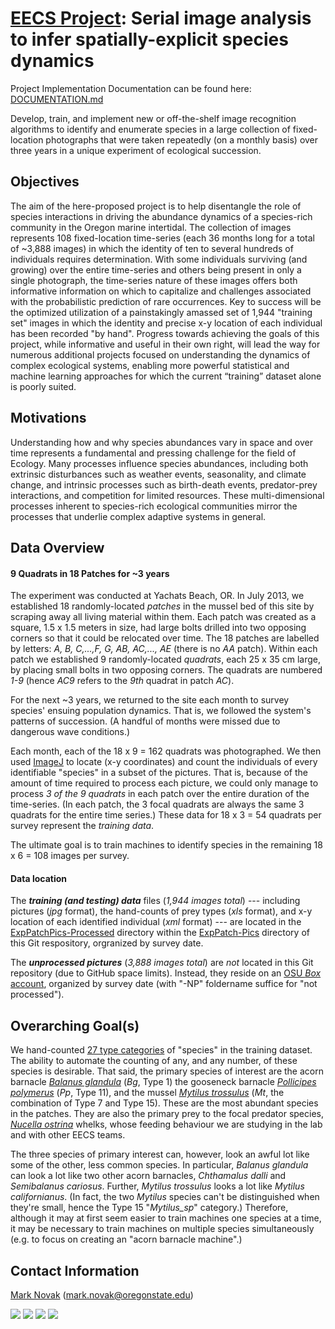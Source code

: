 # [EECS Project](https://eecs.oregonstate.edu/capstone/submission/pages/viewSingleProject.php?id=XsGFkIR7OR5RqvfA): Serial image analysis to infer spatially-explicit species dynamics

Project Implementation Documentation can be found here: [DOCUMENTATION.md](DOCUMENTATION.md)

Develop, train, and implement new or off-the-shelf image recognition algorithms to identify and enumerate species in a large collection of fixed-location photographs that were taken repeatedly (on a monthly basis) over three years in a unique experiment of ecological succession.

## Objectives
The aim of the here-proposed project is to help disentangle the role of species interactions in driving the abundance dynamics of a species-rich community in the Oregon marine intertidal. The collection of images represents 108 fixed-location time-series (each 36 months long for a total of ~3,888 images) in which the identity of ten to several hundreds of individuals requires determination. With some individuals surviving (and growing) over the entire time-series and others being present in only a single photograph, the time-series nature of these images offers both informative information on which to capitalize and challenges associated with the probabilistic prediction of rare occurrences. Key to success will be the optimized utilization of a painstakingly amassed set of 1,944 "training set" images in which the identity and precise x-y location of each individual has been recorded "by hand". Progress towards achieving the goals of this project, while informative and useful in their own right, will lead the way for numerous additional projects focused on understanding the dynamics of complex ecological systems, enabling more powerful statistical and machine learning approaches for which the current “training” dataset alone is poorly suited.

## Motivations
Understanding how and why species abundances vary in space and over time represents a fundamental and pressing challenge for the field of Ecology. Many processes influence species abundances, including both extrinsic disturbances such as weather events, seasonality, and climate change, and intrinsic processes such as birth-death events, predator-prey interactions, and competition for limited resources. These multi-dimensional processes inherent to species-rich ecological communities mirror the processes that underlie complex adaptive systems in general.

## Data Overview
#### 9 Quadrats in 18 Patches for ~3 years
The experiment was conducted at Yachats Beach, OR.  In July 2013, we established 18 randomly-located _patches_ in the mussel bed of this site by scraping away all living material within them.  Each patch was created as a square, 1.5 x 1.5 meters in size, had large bolts drilled into two opposing corners so that it could be relocated over time.  The 18 patches are labelled by letters: _A, B, C,...,F, G, AB, AC,..., AE_ (there is no _AA_ patch).  Within each patch we established 9 randomly-located _quadrats_, each 25 x 35 cm large, by placing small bolts in two opposing corners.  The quadrats are numbered _1-9_ (hence _AC9_ refers to the _9th_ quadrat in patch _AC_).

For the next ~3 years, we returned to the site each month to survey species' ensuing population dynamics.  That is, we followed the system's patterns of succession.  (A handful of months were missed due to dangerous wave conditions.)

Each month, each of the 18 x 9 = 162 quadrats was photographed.  We then used [ImageJ](https://imagej.nih.gov/ij/index.html) to locate (x-y coordinates) and count the individuals of every identifiable "species" in a subset of the pictures.  That is, because of the amount of time required to process each picture, we could only manage to process _3 of the 9 quadrats_ in each patch over the entire duration of the time-series.  (In each patch, the 3 focal quadrats are always the same 3 quadrats for the entire time series.)  These data for 18 x 3 = 54 quadrats per survey represent the _training data_.

The ultimate goal is to train machines to identify species in the remaining 18 x 6 = 108 images per survey.

#### Data location
The **_training (and testing) data_** files (_1,944 images total_) --- including pictures (_jpg_ format), the hand-counts of prey types (_xls_ format), and x-y location of each identified individual (_xml_ format) --- are located in the [ExpPatchPics-Processed](/ExpPatch-Pics/ExpPatchPics-Processed) directory within the [ExpPatch-Pics](/ExpPatch-Pics) directory of this Git respository, orgranized by survey date.

The **_unprocessed pictures_** (_3,888 images total_) are _not_ located in this Git repository (due to GitHub space limits).  Instead, they reside on an [OSU _Box_ account](https://oregonstate.box.com/s/bsha00bay1secmyk1s2yuay0y7uqd5ec), organized by survey date (with "-NP" foldername suffice for "not processed").


## Overarching Goal(s)
We hand-counted [27 type categories](/data/data_orig/ExpPatch_SpeciesTypesID.txt) of "species" in the training dataset. The ability to automate the counting of any, and any number, of these species is desirable.  That said, the primary species of interest are the acorn barnacle [_Balanus glandula_](https://inverts.wallawalla.edu/Arthropoda/Crustacea/Maxillopoda/Cirripedia/Balanus_glandula.html) (_Bg_, Type 1) the gooseneck barnacle [_Pollicipes polymerus_](https://www.centralcoastbiodiversity.org/goose-neck-barnacle-bull-pollicipes-polymerus.html) (_Pp_, Type 11), and the mussel [_Mytilus trossulus_](https://www.centralcoastbiodiversity.org/pacific-blue-mussel-bull-mytilus-trossulus.html) (_Mt_, the combination of Type 7 and Type 15).  These are the most abundant species in the patches.  They are also the primary prey to the focal predator species, [_Nucella ostrina_](https://www.centralcoastbiodiversity.org/northern-striped-dogwinkle-bull-nucella-ostrina.html) whelks, whose feeding behaviour we are studying in the lab and with other EECS teams.

The three species of primary interest can, however, look an awful lot like some of the other, less common species.  In particular, _Balanus glandula_ can look a lot like two other acorn barnacles, _Chthamalus dalli_ and _Semibalanus cariosus_.  Further, _Mytilus trossulus_ looks a lot like _Mytilus californianus_.  (In fact, the two _Mytilus_ species can't be distinguished when they're small, hence the Type 15 "_Mytilus_sp_" category.)  Therefore, although it may at first seem easier to train machines one species at a time, it may be necessary to train machines on multiple species simultaneously (e.g. to focus on creating an "acorn barnacle machine".)

## Contact Information
[Mark Novak](https://novaklabosu.github.io) (mark.novak@oregonstate.edu)

![](readme_imgs/patches.png)
![](readme_imgs/species.png)
![](readme_imgs/nucella_on_mytilus.png)
![](readme_imgs/nucella_on_lottia.png)
